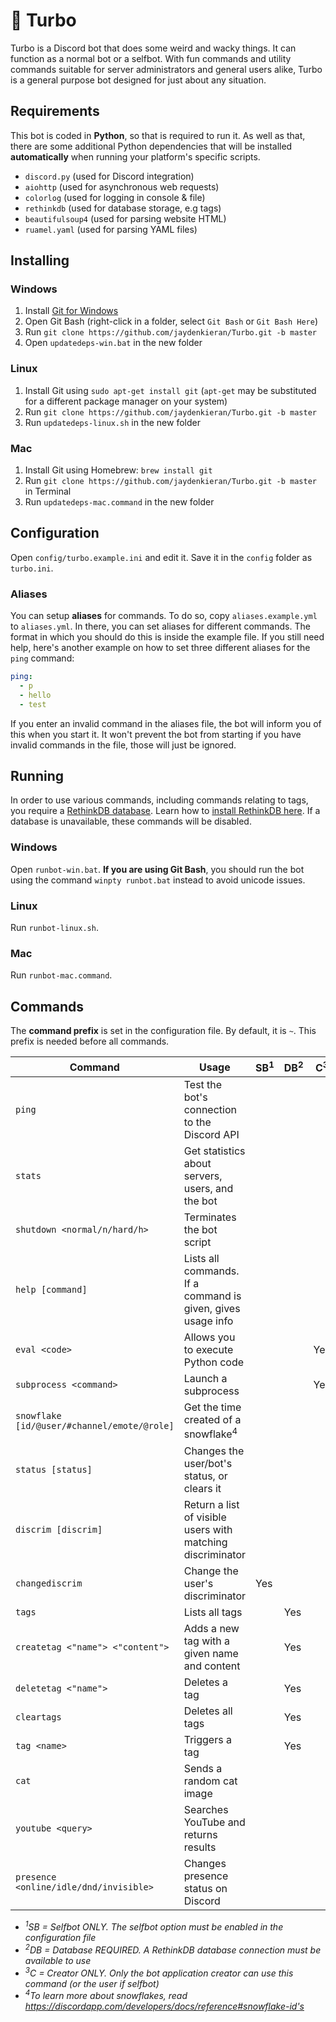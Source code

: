 # :rocket: Turbo
Turbo is a Discord bot that does some weird and wacky things. It can function as a normal bot or a selfbot. With fun commands and utility commands suitable for server administrators and general users alike, Turbo is a general purpose bot designed for just about any situation.

## Requirements
This bot is coded in **Python**, so that is required to run it. As well as that, there are some additional Python dependencies that will be installed **automatically** when running your platform's specific scripts.

- `discord.py` (used for Discord integration)
- `aiohttp` (used for asynchronous web requests)
- `colorlog` (used for logging in console & file)
- `rethinkdb` (used for database storage, e.g tags)
- `beautifulsoup4` (used for parsing website HTML)
- `ruamel.yaml` (used for parsing YAML files)

## Installing
### Windows
1. Install [Git for Windows](https://git-for-windows.github.io/)
2. Open Git Bash (right-click in a folder, select `Git Bash` or `Git Bash Here`)
3. Run `git clone https://github.com/jaydenkieran/Turbo.git -b master`
4. Open `updatedeps-win.bat` in the new folder

### Linux
1. Install Git using `sudo apt-get install git` (`apt-get` may be substituted for a different package manager on your system)
2. Run `git clone https://github.com/jaydenkieran/Turbo.git -b master`
3. Run `updatedeps-linux.sh` in the new folder

### Mac
1. Install Git using Homebrew: `brew install git`
2. Run `git clone https://github.com/jaydenkieran/Turbo.git -b master` in Terminal
3. Run `updatedeps-mac.command` in the new folder

## Configuration
Open `config/turbo.example.ini` and edit it. Save it in the `config` folder as `turbo.ini`.

### Aliases
You can setup **aliases** for commands. To do so, copy `aliases.example.yml` to `aliases.yml`. In there, you can set aliases for different commands. The format in which you should do this is inside the example file. If you still need help, here's another example on how to set three different aliases for the `ping` command:

```yml
ping:
  - p
  - hello
  - test
```

If you enter an invalid command in the aliases file, the bot will inform you of this when you start it. It won't prevent the bot from starting if you have invalid commands in the file, those will just be ignored.

## Running
In order to use various commands, including commands relating to tags, you require a [RethinkDB database](https://www.rethinkdb.com/). Learn how to [install RethinkDB here](https://www.rethinkdb.com/docs/install/). If a database is unavailable, these commands will be disabled.

### Windows
Open `runbot-win.bat`. **If you are using Git Bash**, you should run the bot using the command `winpty runbot.bat` instead to avoid unicode issues.
### Linux
Run `runbot-linux.sh`.
### Mac
Run `runbot-mac.command`.

## Commands
The **command prefix** is set in the configuration file. By default, it is `~`. This prefix is needed before all commands.

Command | Usage | SB<sup>1</sup> | DB<sup>2</sup> | C<sup>3</sup>
--- | --- | --- | --- | ---
`ping` | Test the bot's connection to the Discord API |||
`stats` | Get statistics about servers, users, and the bot |||
`shutdown <normal/n/hard/h>` | Terminates the bot script |||
`help [command]` | Lists all commands. If a command is given, gives usage info |||
`eval <code>` | Allows you to execute Python code ||| Yes
`subprocess <command>` | Launch a subprocess ||| Yes
`snowflake [id/@user/#channel/emote/@role]` | Get the time created of a snowflake<sup>4</sup> |||
`status [status]` | Changes the user/bot's status, or clears it |||
`discrim [discrim]` | Return a list of visible users with matching discriminator |||
`changediscrim` | Change the user's discriminator | Yes ||
`tags` | Lists all tags || Yes |
`createtag <"name"> <"content">` | Adds a new tag with a given name and content || Yes |
`deletetag <"name">` | Deletes a tag || Yes |
`cleartags` | Deletes all tags || Yes |
`tag <name>` | Triggers a tag || Yes |
`cat` | Sends a random cat image |||
`youtube <query>` | Searches YouTube and returns results |||
`presence <online/idle/dnd/invisible>` | Changes presence status on Discord |||

- *<sup>1</sup>SB = Selfbot ONLY. The selfbot option must be enabled in the configuration file*
- *<sup>2</sup>DB = Database REQUIRED. A RethinkDB database connection must be available to use*
- *<sup>3</sup>C = Creator ONLY. Only the bot application creator can use this command (or the user if selfbot)*
- *<sup>4</sup>To learn more about snowflakes, read https://discordapp.com/developers/docs/reference#snowflake-id's*
